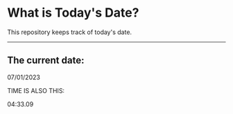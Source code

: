 # What is Today's Date?
This repository keeps track of today's date.
* * *
 
## The current date:  
 07/01/2023 
  
  
 TIME IS ALSO THIS: 
  
 04:33.09 
  
  
